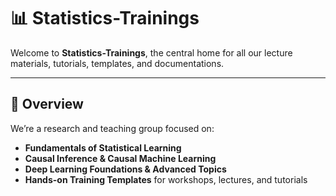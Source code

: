 # 📊 Statistics-Trainings

Welcome to **Statistics-Trainings**, the central home for all our lecture materials, tutorials, templates, and documentations.

---

## 📖 Overview

We’re a research and teaching group focused on:
- **Fundamentals of Statistical Learning**  
- **Causal Inference & Causal Machine Learning**  
- **Deep Learning Foundations & Advanced Topics**  
- **Hands-on Training Templates** for workshops, lectures, and tutorials  
